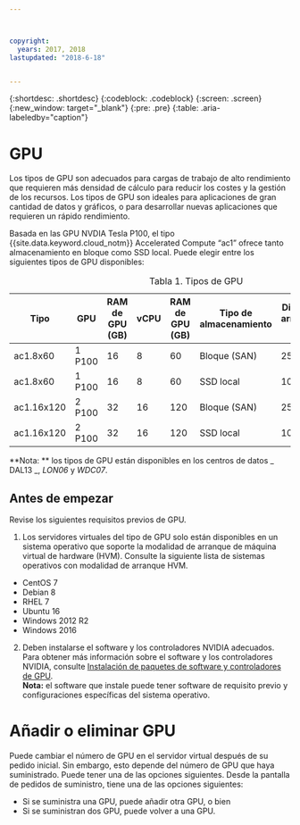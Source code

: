 ```yaml
---



copyright:
  years: 2017, 2018
lastupdated: "2018-6-18"


---
```


{:shortdesc: .shortdesc}
{:codeblock: .codeblock}
{:screen: .screen}
{:new_window: target="_blank"}
{:pre: .pre}
{:table: .aria-labeledby="caption"}

# GPU
Los tipos de GPU son adecuados para cargas de trabajo de alto rendimiento que requieren más densidad de cálculo para reducir los costes y la gestión de los recursos. Los tipos de GPU son ideales para aplicaciones de gran cantidad de datos y gráficos, o para desarrollar nuevas aplicaciones que requieren un rápido rendimiento.

Basada en las GPU NVDIA Tesla P100, el tipo {{site.data.keyword.cloud_notm}} Accelerated Compute “ac1” ofrece tanto almacenamiento en bloque como SSD local. Puede elegir entre los siguientes tipos de GPU disponibles:  

  <table>
<CAPTION>Tabla 1. Tipos de GPU</CAPTION>
<THEAD>
<TR>
<th>Tipo</th>
<th>GPU</th>
<th>RAM de GPU (GB)</th>
<th>vCPU</th>
<th>RAM de GPU (GB)</th>
<th>Tipo de almacenamiento</th>
<th>Disco de arranque (GB)</th>
<th>Disco secundario (GB)</th>
</TR>
</THEAD>
<TBODY>
<tr>
<td>ac1.8x60</td>
<td>1 P100</td>
<td>16</td>
<td>8</td>
<td>60</td>
<td>Bloque (SAN)</td>
<td>25 y 100</td>
<td>4 x 2000</td>
</tr>
<tr>
<td>ac1.8x60</td>
<td>1 P100</td>
<td>16</td>
<td>8</td>
<td>60</td>
<td>SSD local</td>
<td>100</td>
<td>2 x 300</td>
</tr>
<tr>
<td>ac1.16x120</td>
<td>2 P100</td>
<td>32</td>
<td>16</td>
<td>120</td>
<td>Bloque (SAN)</td>
<td>25 y 100</td>
<td>4 x 2000</td>
</tr>
<tr>
<td>ac1.16x120</td>
<td>2 P100</td>
<td>32</td>
<td>16</td>
<td>120</td>
<td>SSD local</td>
<td>100</td>
<td>2 x 600</td></tr>

</TBODY>
</table>

**Nota: ** los tipos de GPU están disponibles en los centros de datos _ DAL13 _, _LON06_ y _WDC07_.

## Antes de empezar
Revise los siguientes requisitos previos de GPU.

1. Los servidores virtuales del tipo de GPU solo están disponibles en un sistema operativo que soporte la modalidad de arranque de máquina virtual de hardware (HVM). Consulte la siguiente lista de sistemas operativos con modalidad de arranque HVM.  
  - CentOS 7
  - Debian 8
  - RHEL 7
  - Ubuntu 16
  - Windows 2012 R2
  - Windows 2016

2. Deben instalarse el software y los controladores NVIDIA adecuados. Para obtener más información sobre el software y los controladores NVIDIA, consulte [Instalación de paquetes de software y controladores de GPU](../vsi/vsi_gpu_nvidia_drivers.html).  
**Nota:** el software que instale puede tener software de requisito previo y configuraciones específicas del sistema operativo.

# Añadir o eliminar GPU
Puede cambiar el número de GPU en el servidor virtual después de su pedido inicial. Sin embargo, esto depende del número de GPU que haya suministrado. Puede tener una de las opciones siguientes. Desde la pantalla de pedidos de suministro, tiene una de las opciones siguientes:
- Si se suministra una GPU, puede añadir otra GPU, o bien
- Si se suministran dos GPU, puede volver a una GPU.

